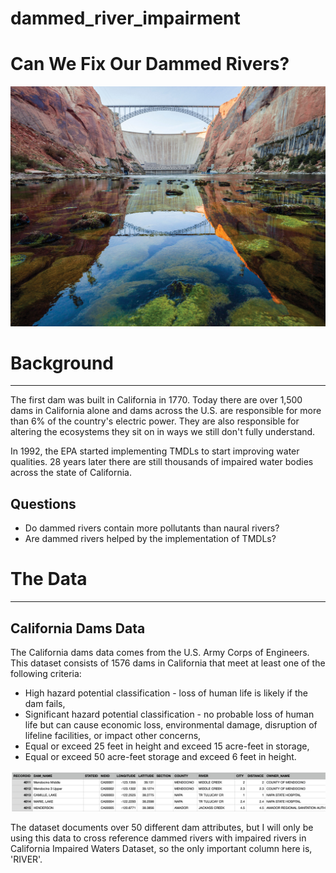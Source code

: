 # dammed_river_impairment
# Can We Fix Our Dammed Rivers?


![alt text](img/title.jpg "Title")


# Background
------

The first dam was built in California in 1770. Today there are over 1,500 dams in California alone and dams across the U.S. are responsible for more than 6% of the country's electric power. They are also responsible for altering the ecosystems they sit on in ways we still don't fully understand. 

In 1992, the EPA started implementing TMDLs to start improving water qualities. 28 years later there are still thousands of impaired water bodies across the state of California.


## Questions
- Do dammed rivers contain more pollutants than naural rivers?
- Are dammed rivers helped by the implementation of TMDLs?


# The Data
---------

## California Dams Data

The California dams data comes from the U.S. Army Corps of Engineers. This dataset consists of 1576 dams in California that meet at least one of the following criteria:
- High hazard potential classification - loss of human life is likely if the dam fails,
- Significant hazard potential classification - no probable loss of human life but can cause economic loss, environmental damage, disruption of lifeline facilities, or impact other concerns,
- Equal or exceed 25 feet in height and exceed 15 acre-feet in storage,
- Equal or exceed 50 acre-feet storage and exceed 6 feet in height.

![alt text](img/dammed_image.png "Title")


The dataset documents over 50 different dam attributes, but I will only be using this data to cross reference dammed rivers with impaired rivers in California Impaired Waters Dataset, so the only important column here is, 'RIVER'.
